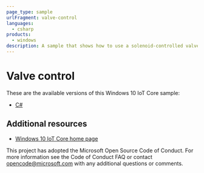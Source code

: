 ```yaml
---
page_type: sample
urlFragment: valve-control
languages:
  - csharp
products:
  - windows
description: A sample that shows how to use a solenoid-controlled valve from a Raspberry Pi to turn on and off the flow of liquid through a hose.
---
```


# Valve control

These are the available versions of this Windows 10 IoT Core sample:

*	[C#](./CS/README.md)

## Additional resources
* [Windows 10 IoT Core home page](https://developer.microsoft.com/en-us/windows/iot/)

This project has adopted the Microsoft Open Source Code of Conduct. For more information see the Code of Conduct FAQ or contact <opencode@microsoft.com> with any additional questions or comments.
